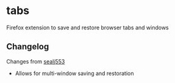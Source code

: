 # tabs

Firefox extension to save and restore browser tabs and windows

## Changelog

Changes from [sealj553](https://github.com/avbhatt/tabs/pull/1)
- Allows for multi-window saving and restoration

